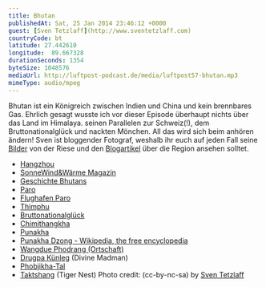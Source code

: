 ```yaml
---
title: Bhutan
publishedAt: Sat, 25 Jan 2014 23:46:12 +0000
guest: [Sven Tetzlaff](http://www.sventetzlaff.com)
countryCode: bt
latitude: 27.442610
longitude:  89.667328
durationSeconds: 1354
byteSize: 1048576 
mediaUrl: http://luftpost-podcast.de/media/luftpost57-bhutan.mp3
mimeType: audio/mpeg
---
```


Bhutan ist ein Königreich zwischen Indien und China und kein brennbares Gas. Ehrlich gesagt wusste ich vor dieser Episode überhaupt nichts über das Land im Himalaya. seinen Parallelen zur Schweiz(!), dem Bruttonationalglück und nackten Mönchen. All das wird sich beim anhören ändern! Sven ist bloggender Fotograf, weshalb ihr euch auf jeden Fall seine [Bilder](http://www.marenvandenberg.de/spb/gallery/34-0-Bhutan.html) von der Riese und den [Blogartikel](http://www.sventetzlaff.com/index.php/component/content/article/10-fotografie/48-fotografieren-mit-quanten-2) über die Region ansehen solltet. 
* [Hangzhou](http://de.wikipedia.org/wiki/Hangzhou)
* [SonneWind&Wärme Magazin](http://www.sonnewindwaerme.de/)
* [Geschichte Bhutans](http://de.wikipedia.org/wiki/Geschichte%5FBhutans)
* [Paro](http://de.wikipedia.org/wiki/Paro%5F%28Stadt%29)
* [Flughafen Paro](http://de.wikipedia.org/wiki/Flughafen%5FParo)
* [Thimphu](http://de.wikipedia.org/wiki/Thimpu)
* [Bruttonationalglück](http://de.wikipedia.org/wiki/Bruttosozialgl%C3%BCck)
* [Chimithangkha](http://www.openstreetmap.org/node/1985259858)
* [Punakha](http://de.wikipedia.org/wiki/Punakha)
* [Punakha Dzong - Wikipedia, the free encyclopedia](http://en.wikipedia.org/wiki/Punakha%5FDzong)
* [Wangdue Phodrang (Ortschaft)](http://de.wikipedia.org/wiki/Wangdue%5FPhodrang%5F%28Ortschaft%29)
* [Drugpa Künleg](http://de.wikipedia.org/wiki/Drugpa%5FK%C3%BCnleg) (Divine Madman)
* [Phobjikha-Tal](http://www.bhutan-travel.de/index.php/ausflugsmoeglichkeiten/17-ausfluege/83-phobjikha-tal-bhutan)
* [Taktshang](http://de.wikipedia.org/wiki/Taktshang) (Tiger Nest)
Photo credit: (cc-by-nc-sa) by [Sven Tetzlaff](http://www.marenvandenberg.de)
